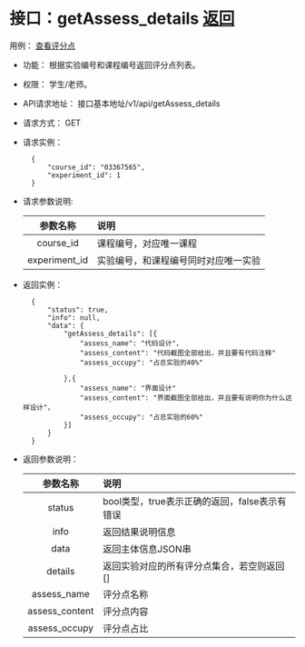 # 接口：getAssess_details  [返回](../../README.md)
用例： [查看评分点](../用例/查看评分点.md)

- 功能：
   根据实验编号和课程编号返回评分点列表。
    
- 权限：
    学生/老师。    
    
- API请求地址： 
    接口基本地址/v1/api/getAssess_details

- 请求方式：
    GET

- 请求实例：

        {
            "course_id": "03367565",
            "experiment_id": 1
        }
        
- 请求参数说明:        

  |参数名称|说明|
  |:---------:|:--------------------------------------------------------|      
  |course_id|课程编号，对应唯一课程|
  |experiment_id|实验编号，和课程编号同时对应唯一实验|
  
  
- 返回实例：

        { 
            "status": true,
            "info": null,
            "data": {
                "getAssess_details": [{
                    "assess_name": "代码设计"，
                    "assess_content": "代码截图全部给出，并且要有代码注释"
                    "assess_occupy": "占总实验的40%"

                },{
                    "assess_name": "界面设计"
                    "assess_content": "界面截图全部给出，并且要有说明你为什么这样设计"，
                    "assess_occupy": "占总实验的60%"
                }]   
            }    
        }

- 返回参数说明：    
 
  |参数名称|说明|
  |:---------:|:--------------------------------------------------------|      
  |status|bool类型，true表示正确的返回，false表示有错误|
  |info|返回结果说明信息|
  |data|返回主体信息JSON串|
  |details|返回实验对应的所有评分点集合，若空则返回[]|
  |assess_name|评分点名称|
  |assess_content|评分点内容|  
  |assess_occupy|评分点占比|

